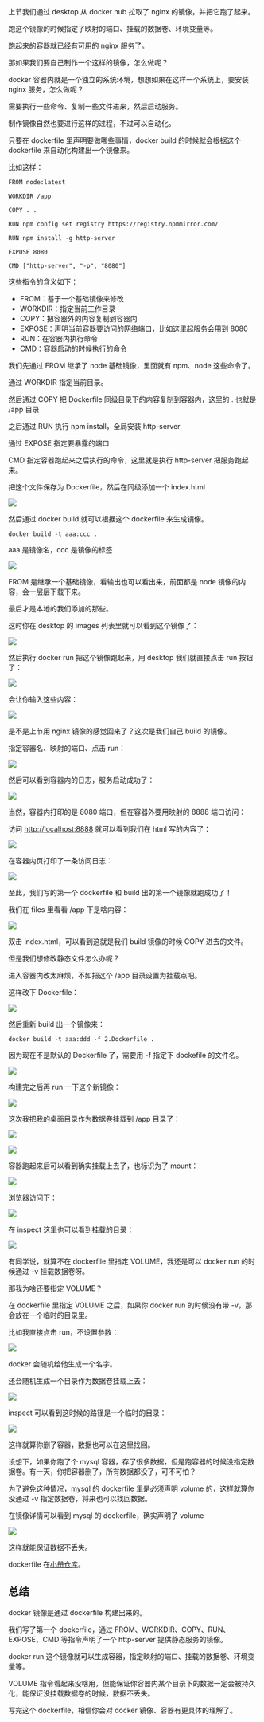 ﻿上节我们通过 desktop 从 docker hub 拉取了 nginx 的镜像，并把它跑了起来。

跑这个镜像的时候指定了映射的端口、挂载的数据卷、环境变量等。

跑起来的容器就已经有可用的 nginx 服务了。

那如果我们要自己制作一个这样的镜像，怎么做呢？

docker 容器内就是一个独立的系统环境，想想如果在这样一个系统上，要安装 nginx 服务，怎么做呢？

需要执行一些命令、复制一些文件进来，然后启动服务。

制作镜像自然也要进行这样的过程，不过可以自动化。

只要在 dockerfile 里声明要做哪些事情，docker build 的时候就会根据这个 dockerfile 来自动化构建出一个镜像来。

比如这样：

```docker
FROM node:latest

WORKDIR /app

COPY . .

RUN npm config set registry https://registry.npmmirror.com/

RUN npm install -g http-server

EXPOSE 8080

CMD ["http-server", "-p", "8080"]
```

这些指令的含义如下：

*   FROM：基于一个基础镜像来修改
*   WORKDIR：指定当前工作目录
*   COPY：把容器外的内容复制到容器内
*   EXPOSE：声明当前容器要访问的网络端口，比如这里起服务会用到 8080
*   RUN：在容器内执行命令
*   CMD：容器启动的时候执行的命令

我们先通过 FROM 继承了 node 基础镜像，里面就有 npm、node 这些命令了。

通过 WORKDIR 指定当前目录。

然后通过 COPY 把 Dockerfile 同级目录下的内容复制到容器内，这里的 . 也就是 /app 目录

之后通过 RUN 执行 npm install，全局安装 http-server

通过 EXPOSE 指定要暴露的端口

CMD 指定容器跑起来之后执行的命令，这里就是执行 http-server 把服务跑起来。

把这个文件保存为 Dockerfile，然后在同级添加一个 index.html

![](https://p3-juejin.byteimg.com/tos-cn-i-k3u1fbpfcp/3bb70bf7afb14bb7af6ca6cdf1b72b29~tplv-k3u1fbpfcp-watermark.image?)

然后通过 docker build 就可以根据这个 dockerfile 来生成镜像。

    docker build -t aaa:ccc .

aaa 是镜像名，ccc 是镜像的标签

![](https://p1-juejin.byteimg.com/tos-cn-i-k3u1fbpfcp/78b75cad62c14aa5bde5455b81fe817c~tplv-k3u1fbpfcp-watermark.image?)

FROM 是继承一个基础镜像，看输出也可以看出来，前面都是 node 镜像的内容，会一层层下载下来。

最后才是本地的我们添加的那些。

这时你在 desktop 的 images 列表里就可以看到这个镜像了：

![](https://p3-juejin.byteimg.com/tos-cn-i-k3u1fbpfcp/29f516c1f3874802b3822e2b61d071d7~tplv-k3u1fbpfcp-watermark.image?)

然后执行 docker run 把这个镜像跑起来，用 desktop 我们就直接点击 run 按钮了：

![](https://p6-juejin.byteimg.com/tos-cn-i-k3u1fbpfcp/78eaea612f654aae896f8760a0b860de~tplv-k3u1fbpfcp-watermark.image?)

会让你输入这些内容：

![](https://p3-juejin.byteimg.com/tos-cn-i-k3u1fbpfcp/e791bc3f1bbb4dc8bf8698c556618cb7~tplv-k3u1fbpfcp-watermark.image?)

是不是上节用 nginx 镜像的感觉回来了？这次是我们自己 build 的镜像。

指定容器名、映射的端口、点击 run：

![](https://p6-juejin.byteimg.com/tos-cn-i-k3u1fbpfcp/91c03c09b625413bbb3afde49c073572~tplv-k3u1fbpfcp-watermark.image?)

然后可以看到容器内的日志，服务启动成功了：

![](https://p1-juejin.byteimg.com/tos-cn-i-k3u1fbpfcp/3ab0a16d25054400a07f53ac683d1c30~tplv-k3u1fbpfcp-watermark.image?)

当然，容器内打印的是 8080 端口，但在容器外要用映射的 8888 端口访问：

访问 <http://localhost:8888> 就可以看到我们在 html 写的内容了：

![](https://p1-juejin.byteimg.com/tos-cn-i-k3u1fbpfcp/90d4381f765f4980be3bc24f523fc96d~tplv-k3u1fbpfcp-watermark.image?)

在容器内页打印了一条访问日志：

![](https://p1-juejin.byteimg.com/tos-cn-i-k3u1fbpfcp/a2874fd653694bf1a3ca88edf058cce5~tplv-k3u1fbpfcp-watermark.image?)

至此，我们写的第一个 dockerfile 和 build 出的第一个镜像就跑成功了！

我们在 files 里看看 /app 下是啥内容：

![](https://p3-juejin.byteimg.com/tos-cn-i-k3u1fbpfcp/a3301630ab724feabdde84a9cc1fcc21~tplv-k3u1fbpfcp-watermark.image?)

双击 index.html，可以看到这就是我们 build 镜像的时候 COPY 进去的文件。

但是我们想修改静态文件怎么办呢？

进入容器内改太麻烦，不如把这个 /app 目录设置为挂载点吧。

这样改下 Dockerfile：

![](https://p9-juejin.byteimg.com/tos-cn-i-k3u1fbpfcp/694c7d53c1f64ef4972cb1beda771ba8~tplv-k3u1fbpfcp-watermark.image?)

然后重新 build 出一个镜像来：

    docker build -t aaa:ddd -f 2.Dockerfile .

因为现在不是默认的 Dockerfile 了，需要用 -f 指定下 dockefile 的文件名。

![](https://p1-juejin.byteimg.com/tos-cn-i-k3u1fbpfcp/b16cdc1821fe4f1e8d0f2d3827832c52~tplv-k3u1fbpfcp-watermark.image?)

构建完之后再 run 一下这个新镜像：

![](https://p6-juejin.byteimg.com/tos-cn-i-k3u1fbpfcp/cd9d4f456c7c4554a7cedf33a0ee15a7~tplv-k3u1fbpfcp-watermark.image?)

这次我把我的桌面目录作为数据卷挂载到 /app 目录了：

![](https://p3-juejin.byteimg.com/tos-cn-i-k3u1fbpfcp/10602e44e26f4e019c26276ac59947ca~tplv-k3u1fbpfcp-watermark.image?)

![](https://p6-juejin.byteimg.com/tos-cn-i-k3u1fbpfcp/432ed7adea09434a9055134b95899c5e~tplv-k3u1fbpfcp-watermark.image?)

容器跑起来后可以看到确实挂载上去了，也标识为了 mount：

![](https://p1-juejin.byteimg.com/tos-cn-i-k3u1fbpfcp/bd2ca0036d214d5c991da9d67ea08cd8~tplv-k3u1fbpfcp-watermark.image?)

浏览器访问下：

![](https://p6-juejin.byteimg.com/tos-cn-i-k3u1fbpfcp/464690f71f7e46b79b300ba16416a725~tplv-k3u1fbpfcp-watermark.image?)

在 inspect 这里也可以看到挂载的目录：

![](https://p6-juejin.byteimg.com/tos-cn-i-k3u1fbpfcp/f681b0ce058d48e4b9c0e374bdb03d18~tplv-k3u1fbpfcp-watermark.image?)

有同学说，就算不在 dockerfile 里指定 VOLUME，我还是可以 docker run 的时候通过 -v 挂载数据卷呀。

那我为啥还要指定 VOLUME？

在 dockerfile 里指定 VOLUME 之后，如果你 docker run 的时候没有带 -v，那会放在一个临时的目录里。

比如我直接点击 run，不设置参数：

![](https://p1-juejin.byteimg.com/tos-cn-i-k3u1fbpfcp/45e670e6bf204940a427ad320fb1b404~tplv-k3u1fbpfcp-watermark.image?)

docker 会随机给他生成一个名字。

还会随机生成一个目录作为数据卷挂载上去：

![](https://p9-juejin.byteimg.com/tos-cn-i-k3u1fbpfcp/2e5e60a80cab49a595ae9aa7cc083881~tplv-k3u1fbpfcp-watermark.image?)

inspect 可以看到这时候的路径是一个临时的目录：

![](https://p6-juejin.byteimg.com/tos-cn-i-k3u1fbpfcp/42c87675dbf64458a343c3f349eb736a~tplv-k3u1fbpfcp-watermark.image?)

这样就算你删了容器，数据也可以在这里找回。

设想下，如果你跑了个 mysql 容器，存了很多数据，但是跑容器的时候没指定数据卷。有一天，你把容器删了，所有数据都没了，可不可怕？

为了避免这种情况，mysql 的 dockerfile 里是必须声明 volume 的，这样就算你没通过 -v 指定数据卷，将来也可以找回数据。

在镜像详情可以看到 mysql 的 dockerfile，确实声明了 volume

![](https://p3-juejin.byteimg.com/tos-cn-i-k3u1fbpfcp/1f8305a1fec941b58a29d40fe46ae6c0~tplv-k3u1fbpfcp-watermark.image?)

这样就能保证数据不丢失。

dockerfile 在[小册仓库](https://github.com/QuarkGluonPlasma/nestjs-course-code/tree/main/docker-test)。

## 总结

docker 镜像是通过 dockerfile 构建出来的。

我们写了第一个 dockerfile，通过 FROM、WORKDIR、COPY、RUN、EXPOSE、CMD 等指令声明了一个 http-server 提供静态服务的镜像。

docker run 这个镜像就可以生成容器，指定映射的端口、挂载的数据卷、环境变量等。

VOLUME 指令看起来没啥用，但能保证你容器内某个目录下的数据一定会被持久化，能保证没挂载数据卷的时候，数据不丢失。

写完这个 dockerfile，相信你会对 docker 镜像、容器有更具体的理解了。
